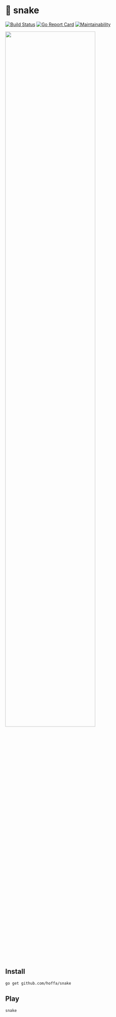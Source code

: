 # 🐍 snake

[![Build Status](https://travis-ci.org/hoffa/snake.svg?branch=master)](https://travis-ci.org/hoffa/snake) [![Go Report Card](https://goreportcard.com/badge/github.com/hoffa/snake)](https://goreportcard.com/report/github.com/hoffa/snake) [![Maintainability](https://api.codeclimate.com/v1/badges/24ed3542f93ba98b595e/maintainability)](https://codeclimate.com/github/hoffa/snake/maintainability)

<img src="https://i.imgur.com/EgxFPoR.png" width="75%" />

## Install

```
go get github.com/hoffa/snake
```

## Play

```
snake
```
